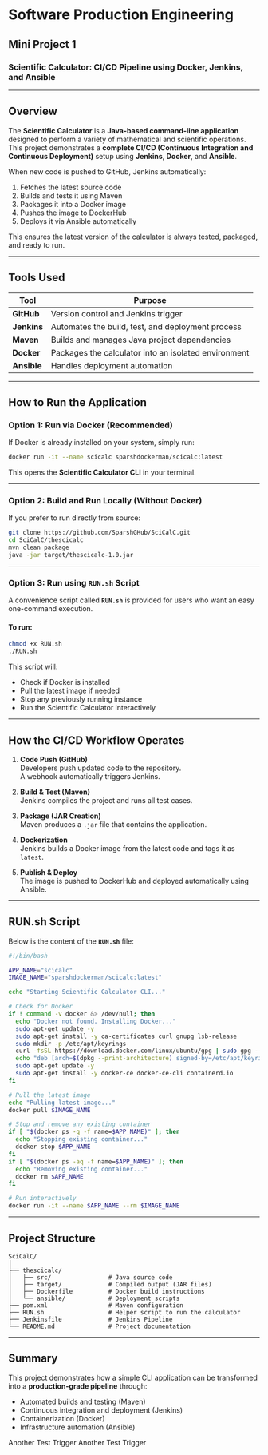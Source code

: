 # Software Production Engineering  
## Mini Project 1  
### Scientific Calculator: CI/CD Pipeline using Docker, Jenkins, and Ansible  

---

## Overview

The **Scientific Calculator** is a **Java-based command-line application** designed to perform a variety of mathematical and scientific operations.  
This project demonstrates a **complete CI/CD (Continuous Integration and Continuous Deployment)** setup using **Jenkins**, **Docker**, and **Ansible**.

When new code is pushed to GitHub, Jenkins automatically:
1. Fetches the latest source code  
2. Builds and tests it using Maven  
3. Packages it into a Docker image  
4. Pushes the image to DockerHub  
5. Deploys it via Ansible automatically  

This ensures the latest version of the calculator is always tested, packaged, and ready to run.

---

## Tools Used

| Tool | Purpose |
|------|----------|
| **GitHub** | Version control and Jenkins trigger |
| **Jenkins** | Automates the build, test, and deployment process |
| **Maven** | Builds and manages Java project dependencies |
| **Docker** | Packages the calculator into an isolated environment |
| **Ansible** | Handles deployment automation |

---

## How to Run the Application

### Option 1: Run via Docker (Recommended)

If Docker is already installed on your system, simply run:

```bash
docker run -it --name scicalc sparshdockerman/scicalc:latest
```

This opens the **Scientific Calculator CLI** in your terminal.

---

### Option 2: Build and Run Locally (Without Docker)

If you prefer to run directly from source:

```bash
git clone https://github.com/SparshGHub/SciCalC.git
cd SciCalC/thescicalc
mvn clean package
java -jar target/thescicalc-1.0.jar
```

---

### Option 3: Run using `RUN.sh` Script

A convenience script called **`RUN.sh`** is provided for users who want an easy one-command execution.

#### To run:
```bash
chmod +x RUN.sh
./RUN.sh
```

This script will:
- Check if Docker is installed  
- Pull the latest image if needed  
- Stop any previously running instance  
- Run the Scientific Calculator interactively  

---

## How the CI/CD Workflow Operates

1. **Code Push (GitHub)**  
   Developers push updated code to the repository.  
   A webhook automatically triggers Jenkins.

2. **Build & Test (Maven)**  
   Jenkins compiles the project and runs all test cases.

3. **Package (JAR Creation)**  
   Maven produces a `.jar` file that contains the application.

4. **Dockerization**  
   Jenkins builds a Docker image from the latest code and tags it as `latest`.

5. **Publish & Deploy**  
   The image is pushed to DockerHub and deployed automatically using Ansible.

---

## RUN.sh Script

Below is the content of the **`RUN.sh`** file:

```bash
#!/bin/bash

APP_NAME="scicalc"
IMAGE_NAME="sparshdockerman/scicalc:latest"

echo "Starting Scientific Calculator CLI..."

# Check for Docker
if ! command -v docker &> /dev/null; then
  echo "Docker not found. Installing Docker..."
  sudo apt-get update -y
  sudo apt-get install -y ca-certificates curl gnupg lsb-release
  sudo mkdir -p /etc/apt/keyrings
  curl -fsSL https://download.docker.com/linux/ubuntu/gpg | sudo gpg --dearmor -o /etc/apt/keyrings/docker.gpg
  echo "deb [arch=$(dpkg --print-architecture) signed-by=/etc/apt/keyrings/docker.gpg]   https://download.docker.com/linux/ubuntu $(lsb_release -cs) stable" | sudo tee /etc/apt/sources.list.d/docker.list > /dev/null
  sudo apt-get update -y
  sudo apt-get install -y docker-ce docker-ce-cli containerd.io
fi

# Pull the latest image
echo "Pulling latest image..."
docker pull $IMAGE_NAME

# Stop and remove any existing container
if [ "$(docker ps -q -f name=$APP_NAME)" ]; then
  echo "Stopping existing container..."
  docker stop $APP_NAME
fi
if [ "$(docker ps -aq -f name=$APP_NAME)" ]; then
  echo "Removing existing container..."
  docker rm $APP_NAME
fi

# Run interactively
docker run -it --name $APP_NAME --rm $IMAGE_NAME
```

---

## Project Structure

```
SciCalC/
│
├── thescicalc/
│   ├── src/                # Java source code
│   ├── target/             # Compiled output (JAR files)
│   ├── Dockerfile          # Docker build instructions
│   └── ansible/            # Deployment scripts
├── pom.xml                 # Maven configuration
├── RUN.sh                  # Helper script to run the calculator
├── Jenkinsfile             # Jenkins Pipeline
└── README.md               # Project documentation
```

---

## Summary

This project demonstrates how a simple CLI application can be transformed into a **production-grade pipeline** through:
- Automated builds and testing (Maven)
- Continuous integration and deployment (Jenkins)
- Containerization (Docker)
- Infrastructure automation (Ansible)

Another Test Trigger
Another Test Trigger
